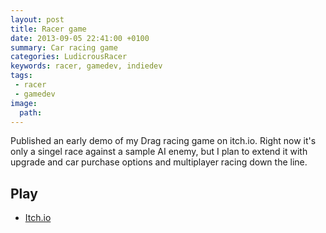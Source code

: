 ```yaml
---
layout: post
title: Racer game
date: 2013-09-05 22:41:00 +0100
summary: Car racing game
categories: LudicrousRacer
keywords: racer, gamedev, indiedev
tags:
 - racer
 - gamedev
image:
  path:
---
```


Published an early demo of my Drag racing game on itch.io. Right now it's only a singel race against a sample AI enemy, but I plan to extend it with upgrade and car purchase options and multiplayer racing down the line.

## Play

- [Itch.io](https://freamdev.itch.io/ludicrous-racer)
